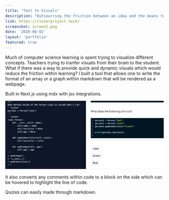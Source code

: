 ```yaml
---
title: "Text to Visuals"
description: "Outsourcing the friction between an idea and the means to express it."
link: https://cloverproject.tech/
screenshot: screen2.png
date: '2020-08-02'
layout: 'portfolio'
featured: true
---
```


Much of computer science learning is spent trying to visualize different concepts. Teachers trying to tranfer visuals from their brain to the student. What if there was a way to provide quick and dynamic visuals which would reduce the friction within learning? I built a tool that allows one to write the format of an array or a graph within markdown that will be rendered as a webpage. 

Built in Next.js using mdx with jsx integrations.

![alt text](screen1.png "Demo")

It also converts any comments within code to a block on the side which can be hovered to highlight the line of code.

Quizes can easily made through markdown.